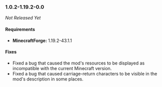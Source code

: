 ### 1.0.2-1.19.2-0.0

_Not Released Yet_

#### Requirements
- **MinecraftForge:** 1.19.2-43.1.1

#### Fixes

- Fixed a bug that caused the mod's resources to be displayed as incompatible
  with the current Minecraft version.
- Fixed a bug that caused carriage-return characters to be visible in the mod's
  description in some places.